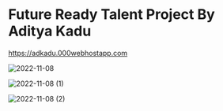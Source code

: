 # Future Ready Talent Project By Aditya Kadu
https://adkadu.000webhostapp.com

![2022-11-08](https://user-images.githubusercontent.com/117461241/200495378-42bf5ff0-8ae1-4b9c-8061-d7cb6813051b.png)






![2022-11-08 (1)](https://user-images.githubusercontent.com/117461241/200495721-f2066feb-ca6f-4cb4-9aa1-398892c4ebc1.png)



![2022-11-08 (2)](https://user-images.githubusercontent.com/117461241/200496017-24eb9cd8-adf2-4484-8c13-b32c942e777d.png)
